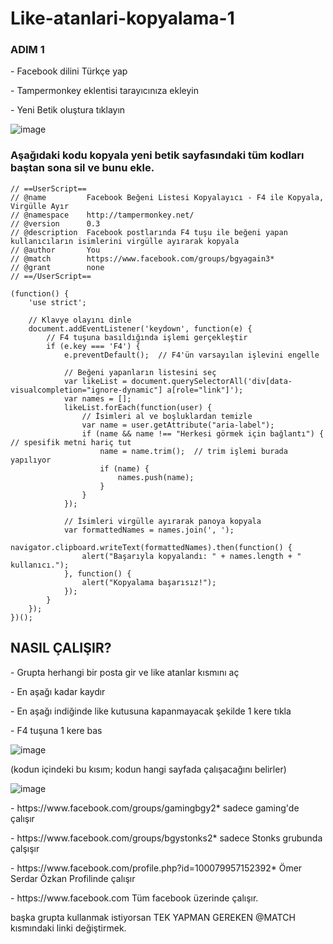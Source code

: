 # Like-atanlari-kopyalama-1

### ADIM 1

<p>- Facebook dilini Türkçe yap</p>
<p>- Tampermonkey eklentisi tarayıcınıza ekleyin</p>
<p>- Yeni Betik oluştura tıklayın</p>

![image](https://github.com/DenizKod/ARK-ISTEGI-IPTAL-ETME/assets/168285638/7e1b2696-803e-447a-ae3f-f7844a44d28f)

### Aşağıdaki kodu kopyala yeni betik sayfasındaki tüm kodları baştan sona sil ve bunu ekle.
```
// ==UserScript==
// @name         Facebook Beğeni Listesi Kopyalayıcı - F4 ile Kopyala, Virgülle Ayır
// @namespace    http://tampermonkey.net/
// @version      0.3
// @description  Facebook postlarında F4 tuşu ile beğeni yapan kullanıcıların isimlerini virgülle ayırarak kopyala
// @author       You
// @match        https://www.facebook.com/groups/bgyagain3*
// @grant        none
// ==/UserScript==

(function() {
    'use strict';

    // Klavye olayını dinle
    document.addEventListener('keydown', function(e) {
        // F4 tuşuna basıldığında işlemi gerçekleştir
        if (e.key === 'F4') {
            e.preventDefault();  // F4'ün varsayılan işlevini engelle

            // Beğeni yapanların listesini seç
            var likeList = document.querySelectorAll('div[data-visualcompletion="ignore-dynamic"] a[role="link"]');
            var names = [];
            likeList.forEach(function(user) {
                // İsimleri al ve boşluklardan temizle
                var name = user.getAttribute("aria-label");
                if (name && name !== "Herkesi görmek için bağlantı") {  // spesifik metni hariç tut
                    name = name.trim();  // trim işlemi burada yapılıyor
                    if (name) {
                        names.push(name);
                    }
                }
            });

            // İsimleri virgülle ayırarak panoya kopyala
            var formattedNames = names.join(', ');
            navigator.clipboard.writeText(formattedNames).then(function() {
                alert("Başarıyla kopyalandı: " + names.length + " kullanıcı.");
            }, function() {
                alert("Kopyalama başarısız!");
            });
        }
    });
})();
```
## NASIL ÇALIŞIR?

<p>- Grupta herhangi bir posta gir ve like atanlar kısmını aç</p>
<p>- En aşağı kadar kaydır</p>
<p>- En aşağı indiğinde like kutusuna kapanmayacak şekilde 1 kere tıkla</p>
<p>- F4 tuşuna 1 kere bas</p>

![image](https://github.com/DenizKod/Like-atanlari-kopyalama-1/assets/168285638/98702393-18e4-4093-8ae3-e339936bbde8)


(kodun içindeki bu kısım; kodun hangi sayfada çalışacağını belirler)</p>
![image](https://github.com/DenizKod/Like-atanlari-kopyalama-1/assets/168285638/e757b9c2-c263-40fb-9e74-3ac2c3d325f9)


<p>- https://www.facebook.com/groups/gamingbgy2* sadece gaming'de çalışır</p>
<p>- https://www.facebook.com/groups/bgystonks2* sadece Stonks grubunda çalşışır</p>
<p>- https://www.facebook.com/profile.php?id=100079957152392* Ömer Serdar Özkan Profilinde çalışır<p>
<p>- https://www.facebook.com Tüm facebook üzerinde çalışır.</p>

<p>başka grupta kullanmak istiyorsan TEK YAPMAN GEREKEN @MATCH kısmındaki linki değiştirmek.</p>
